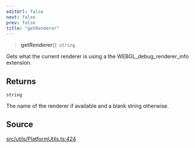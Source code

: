 ```yaml
---
editUrl: false
next: false
prev: false
title: "getRenderer"
---
```


> **getRenderer**(): `string`

Gets what the current renderer is using a the WEBGL_debug_renderer_info extension.

## Returns

`string`

The name of the renderer if available and a blank string otherwise.

## Source

[src/utils/PlatformUtils.ts:424](https://github.com/relishinc/dill-pixel/blob/10f512f7f577ca5e74162827f11215b28df5ca97/src/utils/PlatformUtils.ts#L424)
